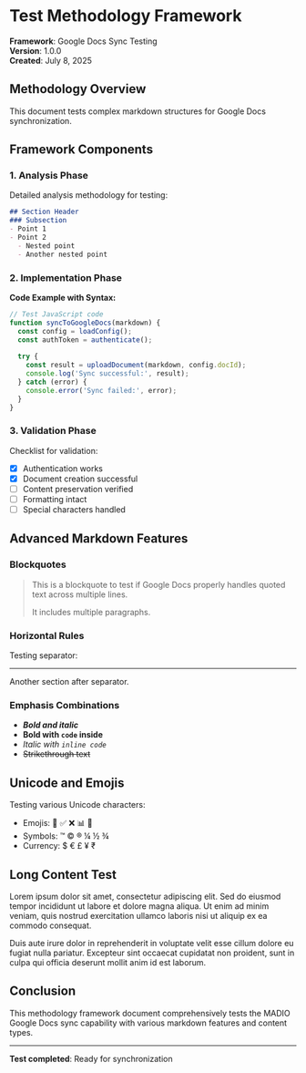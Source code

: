 # Test Methodology Framework

**Framework**: Google Docs Sync Testing  
**Version**: 1.0.0  
**Created**: July 8, 2025

## Methodology Overview

This document tests complex markdown structures for Google Docs synchronization.

## Framework Components

### 1. Analysis Phase
Detailed analysis methodology for testing:

```markdown
## Section Header
### Subsection
- Point 1
- Point 2
  - Nested point
  - Another nested point
```

### 2. Implementation Phase

**Code Example with Syntax:**

```javascript
// Test JavaScript code
function syncToGoogleDocs(markdown) {
  const config = loadConfig();
  const authToken = authenticate();
  
  try {
    const result = uploadDocument(markdown, config.docId);
    console.log('Sync successful:', result);
  } catch (error) {
    console.error('Sync failed:', error);
  }
}
```

### 3. Validation Phase

Checklist for validation:
- [x] Authentication works
- [x] Document creation successful
- [ ] Content preservation verified
- [ ] Formatting intact
- [ ] Special characters handled

## Advanced Markdown Features

### Blockquotes

> This is a blockquote to test if Google Docs
> properly handles quoted text across multiple lines.
> 
> It includes multiple paragraphs.

### Horizontal Rules

Testing separator:

---

Another section after separator.

### Emphasis Combinations

- ***Bold and italic***
- **Bold with `code` inside**
- *Italic with `inline code`*
- ~~Strikethrough text~~

## Unicode and Emojis

Testing various Unicode characters:
- Emojis: 🚀 ✅ ❌ 📊 🔐
- Symbols: ™ © ® ¼ ½ ¾
- Currency: $ € £ ¥ ₹

## Long Content Test

Lorem ipsum dolor sit amet, consectetur adipiscing elit. Sed do eiusmod tempor incididunt ut labore et dolore magna aliqua. Ut enim ad minim veniam, quis nostrud exercitation ullamco laboris nisi ut aliquip ex ea commodo consequat.

Duis aute irure dolor in reprehenderit in voluptate velit esse cillum dolore eu fugiat nulla pariatur. Excepteur sint occaecat cupidatat non proident, sunt in culpa qui officia deserunt mollit anim id est laborum.

## Conclusion

This methodology framework document comprehensively tests the MADIO Google Docs sync capability with various markdown features and content types.

---

**Test completed**: Ready for synchronization